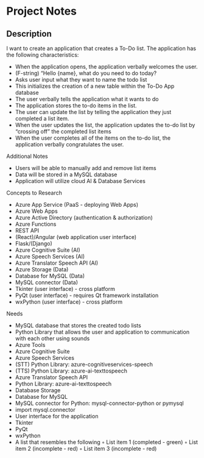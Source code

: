 # Project Notes
## Description
I want to create an application that creates a To-Do list. The application has the following characteristics:
- When the application opens, the application verbally welcomes the user.
- (F-string) “Hello {name}, what do you need to do today?
- Asks user input what they want to name the todo list
- This initializes the creation of a new table within the To-Do App database
- The user verbally tells the application what it wants to do
- The application stores the to-do items in the list.
- The user can update the list by telling the application they just completed a list item.
- When the user updates the list, the application updates the to-do list by “crossing off” the completed list items
- When the user completes all of the items on the to-do list, the application verbally congratulates the user.

Additional Notes
- Users will be able to manually add and remove list items
- Data will be stored in a MySQL database
- Application will utilize cloud AI & Database Services

Concepts to Research
- Azure App Service (PaaS - deploying Web Apps)
- Azure Web Apps
- Azure Active Directory (authentication & authorization)
- Azure Functions
- REST API
- (React)/Angular (web application user interface)
- Flask/(Django)
- Azure Cognitive Suite (AI)
- Azure Speech Services (AI)
- Azure Translator Speech API (AI)
- Azure Storage (Data)
- Database for MySQL (Data)
- MySQL connector (Data)
- Tkinter (user interface) - cross platform
- PyQt (user interface) - requires Qt framework installation
- wxPython (user interface) - cross platform

Needs
- MySQL database that stores the created todo lists
- Python Library that allows the user and application to communication with each other using sounds
- Azure Tools
- Azure Cognitive Suite
- Azure Speech Services
- (STT) Python Library: azure-cognitiveservices-speech
- (TTS) Python Library: azure-ai-texttospeech
- Azure Translator Speech API
- Python Library: azure-ai-texttospeech
- Database Storage
- Database for MySQL
- MySQL connector for Python: mysql-connector-python or pymysql
- import mysql.connector
- User interface for the application
- Tkinter
- PyQt
- wxPython
- A list that resembles the following
◦ List item 1 (completed - green)
◦ List item 2 (incomplete - red)
◦ List item 3 (incomplete - red)
